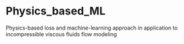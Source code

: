 # Physics_based_ML
 Physics-based loss and machine-learning approach in application to incompressible viscous fluids flow modeling
